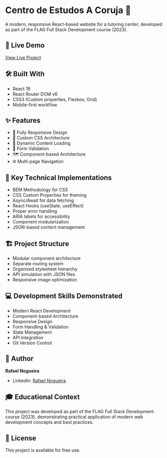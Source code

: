 # Centro de Estudos A Coruja 🦉

A modern, responsive React-based website for a tutoring center, developed as part of the FLAG Full Stack Development course (2023).

## 🔴 Live Demo
[View Live Project](https://centro-de-estudos.vercel.app/)

## 🛠️ Built With
- React 18
- React Router DOM v6
- CSS3 (Custom properties, Flexbox, Grid)
- Mobile-first workflow

## ✨ Features
- 📱 Fully Responsive Design
- 🎨 Custom CSS Architecture
- 🔄 Dynamic Content Loading
- 📝 Form Validation
- 🗺️ Component-based Architecture
- 🌐 Multi-page Navigation

## 🎯 Key Technical Implementations
- BEM Methodology for CSS
- CSS Custom Properties for theming
- Async/Await for data fetching
- React Hooks (useState, useEffect)
- Proper error handling
- ARIA labels for accessibility
- Component modularization
- JSON-based content management

## 🏗️ Project Structure
- Modular component architecture
- Separate routing system
- Organized stylesheet hierarchy
- API simulation with JSON files
- Responsive image optimization

## 💻 Development Skills Demonstrated
- Modern React Development
- Component-based Architecture
- Responsive Design
- Form Handling & Validation
- State Management
- API Integration
- Git Version Control

## 👤 Author
**Rafael Nogueira**
- LinkedIn: [Rafael Nogueira](https://www.linkedin.com/in/ragn/)

## 🎓 Educational Context
This project was developed as part of the FLAG Full Stack Development course (2023), demonstrating practical application of modern web development concepts and best practices.

## 📄 License
This project is available for free use.
